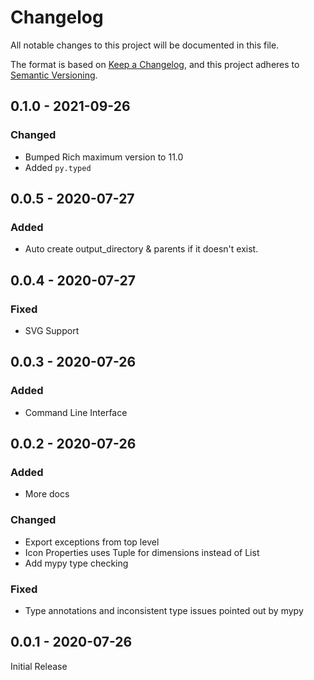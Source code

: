 # Changelog

All notable changes to this project will be documented in this file.

The format is based on [Keep a Changelog](https://keepachangelog.com/en/1.0.0/),
and this project adheres to [Semantic Versioning](https://semver.org/spec/v2.0.0.html).

## 0.1.0 - 2021-09-26

### Changed
- Bumped Rich maximum version to 11.0
- Added `py.typed`

## 0.0.5 - 2020-07-27

### Added
- Auto create output_directory & parents if it doesn't exist.

## 0.0.4 - 2020-07-27

### Fixed
- SVG Support

## 0.0.3 - 2020-07-26

### Added
- Command Line Interface

## 0.0.2 - 2020-07-26

### Added
- More docs

### Changed
- Export exceptions from top level
- Icon Properties uses Tuple for dimensions instead of List
- Add mypy type checking

### Fixed
- Type annotations and inconsistent type issues pointed out by mypy

## 0.0.1 - 2020-07-26

Initial Release